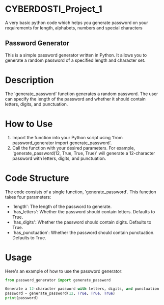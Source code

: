 # CYBERDOSTI_Project_1
A very basic python code which helps you generate password on your requirements for length, alphabets, numbers and special characters

## Password Generator

This is a simple password generator written in Python. It allows you to generate a random password of a specified length and character set.

# Description

The 'generate_password' function generates a random password. The user can specify the length of the password and whether it should contain letters, digits, and punctuation.

# How to Use

1. Import the function into your Python script using 'from password_generator import generate_password'.
2. Call the function with your desired parameters. For example, 'generate_password(12, True, True, True)' will generate a 12-character password with letters, digits, and punctuation.

# Code Structure

The code consists of a single function, 'generate_password'. This function takes four parameters:
- 'length': The length of the password to generate.
- 'has_letters': Whether the password should contain letters. Defaults to True.
- 'has_digits': Whether the password should contain digits. Defaults to True.
- 'has_punctuation': Whether the password should contain punctuation. Defaults to True.

# Usage

Here's an example of how to use the password generator:

```python
from password_generator import generate_password

Generate a 12-character password with letters, digits, and punctuation
password = generate_password(12, True, True, True)
print(password)
